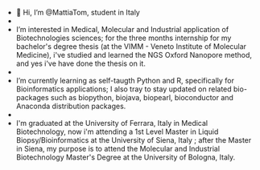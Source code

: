 - 👋 Hi, I’m @MattiaTom, student in Italy
- 
-  I’m interested in Medical, Molecular and Industrial application of Biotechnologies sciences; for the three months internship for my bachelor's degree thesis (at the VIMM - Veneto Institute of Molecular Medicine), i've studied and learned the NGS Oxford Nanopore method, and yes i've have done the thesis on it.
-  
-  I’m currently learning as self-taugth Python and R, specifically for Bioinformatics applications; I also tray to stay updated on related bio-packages such as biopython, biojava, biopearl, bioconductor and Anaconda distribution packages.
-  
-  I'm graduated at the University of Ferrara, Italy in Medical Biotechnology, now i'm attending a 1st Level Master in Liquid Biopsy/Bioinformatics at the University of Siena, Italy ; after the Master in Siena, my purpose is to attend the Molecular and Industrial Biotechnology Master's Degree at the University of Bologna, Italy.
